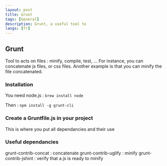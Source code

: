 ```yaml
---
layout: post
title: Grunt
tags: [General]
description: Grunt, a useful tool to
langs: [fr]
---
```


## Grunt

Tool to acts on files : minify, compile, test, ...
For instance, you can concatenate js files, or css files.
Another example is that you can minify the file concatenated.

### Installation

You need node.js : `brew install node`

Then : `npm install -g grunt-cli`

### Create a Gruntfile.js in your project

This is where you put all dependancies and their use

### Useful dependancies

grunt-contrib-concat : concatenate
grunt-contrib-uglify : minify
grunt-contrib-jshint : verify that a js is ready to minify
